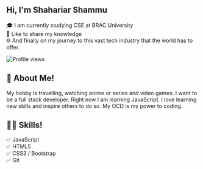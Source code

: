 ## Hi, I'm Shahariar Shammu

<p>
🎓 I am currently studying CSE at BRAC University </br>
🎤 Like to share my knowledge </br>
🌐 And finally on my journey to this vast tech industry that the world has to offer.</p>

![Profile views](https://gpvc.arturio.dev/s-shammu)

## 🚀 About Me!
<p> My hobby is travelling, watching anime or series and video games. I want to be a full stack developer. Right now I am learning JavaScript. I love learning new skills and inspire others to do so. My OCD is my power to coding. </p>

## 👨‍💻 Skills!

✅ JavaScript <br>
✅ HTML5 <br>
✅ CSS3 / Bootstrap <br>
✅ Git <br>
